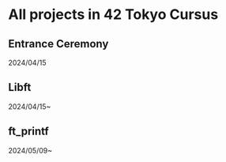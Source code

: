 # All projects in 42 Tokyo Cursus  

## Entrance Ceremony  
2024/04/15  


## Libft  
2024/04/15~  

## ft_printf  
2024/05/09~  